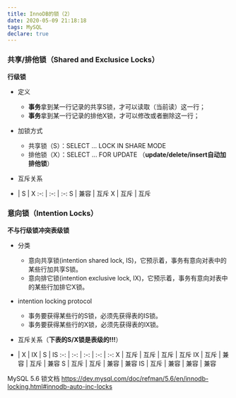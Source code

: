 ```yaml
---
title: InnoDB的锁（2）
date: 2020-05-09 21:18:18
tags: MySQL
declare: true
---
```


### 共享/排他锁（Shared and Exclusice Locks）
**行级锁**
+ 定义
    + **事务**拿到某一行记录的共享S锁，才可以读取（当前读）这一行；
    + **事务**拿到某一行记录的排他X锁，才可以修改或者删除这一行；

+ 加锁方式
    + 共享锁（S）：SELECT ... LOCK IN SHARE MODE
    + 排他锁（X）：SELECT ... FOR UPDATE （**update/delete/insert自动加排他锁**）

+ 互斥关系

 - | S | X 
:-: | :-: | :-: 
S | 兼容 | 互斥
X | 互斥 | 互斥

### 意向锁（Intention Locks）
**不与行级锁冲突表级锁**

+ 分类
    + 意向共享锁(intention shared lock, IS)，它预示着，事务有意向对表中的某些行加共享S锁。
    + 意向排它锁(intention exclusive lock, IX)，它预示着，事务有意向对表中的某些行加排它X锁。

+ intention locking protocol
    + 事务要获得某些行的S锁，必须先获得表的IS锁。
    + 事务要获得某些行的X锁，必须先获得表的IX锁。

+ 互斥关系（**下表的S/X锁是表级的!!!**）

- | X | IX | S | IS 
:-: | :-: | :-: | :-: | :-: 
X | 互斥 | 互斥 | 互斥 | 互斥
IX | 互斥 | 兼容 | 互斥 | 兼容
S | 互斥 | 互斥 | 兼容 | 兼容
IS | 互斥 | 兼容 | 兼容 | 兼容




MySQL 5.6 锁文档
https://dev.mysql.com/doc/refman/5.6/en/innodb-locking.html#innodb-auto-inc-locks